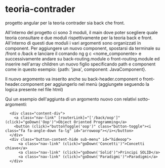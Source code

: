 # teoria-contrader
progetto angular per la teoria contrader sia back che front.

All'interno del progetto ci sono 3 moduli, il main dove poter scegliere quale teoria consultare e due moduli rispettivamente per la
teoria back e front. All'interno di questi due moduli i vari argomenti sono organizzati in component. Per aggiungere un nuovo component, spostarsi da terminale su /front o /back e lanciare il comando ng g c <nome_componente> e successivamente andare su back-routing.module o front-routing.module ed inserire nell'array children un nuovo figlio specificando path e component come in 
questo esempio: {path: 'java', component: JavaComponent}.

Il nuovo argomento va inserito anche su back-header.component o front-header.component per aggiungerlo nel menù (aggiungete seguendo
la logica presente nel file html)

Qui un esempio dell'aggiunta di un argomento nuovo con relativi sotto-argomenti:

      <div class="content-div">
        <a class="nav-link" [routerLink]="['/back/oop']" (click)="goDown('Oop')">Object Oriented Programming</a>
        <button (click)="buttonToggle('oop')" class="button-toggle"><i class="fa fa-angle-down fa-lg" id="arrowoop"></i></button>
      </div>
      <div class="button-content-hide sub-menu" id="hideoop">
          <a class="nav-link" (click)="goDown('Concetti')">Concetti chiave</a>
          <a class="nav-link" (click)="goDown('Solid')">Principi SOLID</a>
          <a class="nav-link" (click)="goDown('Paradigmi')">Paradigmi</a>
      </div>
